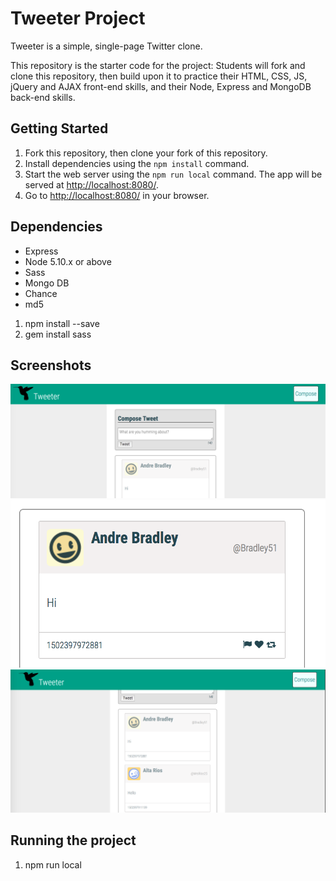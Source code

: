 # Tweeter Project

Tweeter is a simple, single-page Twitter clone.

This repository is the starter code for the project: Students will fork and clone this repository, then build upon it to practice their HTML, CSS, JS, jQuery and AJAX front-end skills, and their Node, Express and MongoDB back-end skills.

## Getting Started

1. Fork this repository, then clone your fork of this repository.
2. Install dependencies using the `npm install` command.
3. Start the web server using the `npm run local` command. The app will be served at <http://localhost:8080/>.
4. Go to <http://localhost:8080/> in your browser.

## Dependencies

- Express
- Node 5.10.x or above
- Sass
- Mongo DB
- Chance
- md5

1. npm install --save
2. gem install sass

## Screenshots

!["Screenshot of the compose tweet box"](https://github.com/hounslow/tweetr/blob/master/docs/tweet-compose.png)
!["Screenshot of hover effect on tweet post"](https://github.com/hounslow/tweetr/blob/master/docs/tweet-post-selected.png)
!["Screenshot of many tweet posts, ordered of date of post](https://github.com/hounslow/tweetr/blob/master/docs/tweet-posts.png)
## Running the project

1. npm run local
